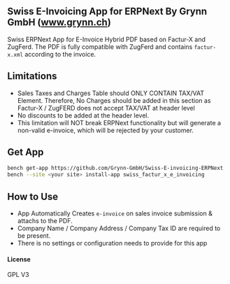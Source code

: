 ## Swiss E-Invoicing App for ERPNext By Grynn GmbH (www.grynn.ch)

Swiss ERPNext App for E-Invoice Hybrid PDF based on Factur-X and ZugFerd. The PDF is fully compatible with ZugFerd and contains `factur-x.xml` according to the invoice.


## Limitations

- Sales Taxes and Charges Table should ONLY CONTAIN TAX/VAT Element. Therefore, No Charges should be added in this section as Factur-X / ZugFERD does not accept TAX/VAT at header level
- No discounts to be added at the header level. 
- This limitation will NOT break ERPNext functionality but will generate a non-valid e-invoice, which will be rejected by your customer.


## Get App

```sh
bench get-app https://github.com/Grynn-GmbH/Swiss-E-invoicing-ERPNext
bench --site <your site> install-app swiss_factur_x_e_invoicing
```

## How to Use
- App Automatically Creates `e-invoice` on sales invoice submission & attachs to the PDF. 
- Company Name / Company Address / Company Tax ID are required to be present. 
- There is no settings or configuration needs to provide for this app

#### License

GPL V3
